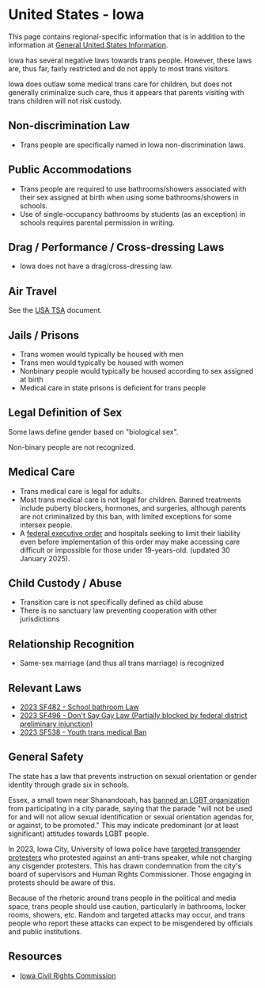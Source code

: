 # United States - Iowa

This page contains regional-specific information that is in addition to
the information at [General United States
Information](notes/usa-general.md).

Iowa has several negative laws towards trans people. However,
these laws are, thus far, fairly restricted and do not apply to most
trans visitors.

Iowa does outlaw some medical trans care for children, but
does not generally criminalize such care, thus it appears that parents
visiting with trans children will not risk custody.

## Non-discrimination Law

 * Trans people are specifically named in Iowa non-discrimination laws.

## Public Accommodations

 * Trans people are required to use bathrooms/showers associated with their
   sex assigned at birth when using some bathrooms/showers in schools.
 * Use of single-occupancy bathrooms by students (as an exception) in
   schools requires parental permission in writing.

## Drag / Performance / Cross-dressing Laws

 * Iowa does not have a drag/cross-dressing law.

## Air Travel

See the [USA TSA](notes/tsa.md) document.

## Jails / Prisons

 * Trans women would typically be housed with men
 * Trans men would typically be housed with women
 * Nonbinary people would typically be housed according to sex
   assigned at birth
 * Medical care in state prisons is deficient for trans people

## Legal Definition of Sex

Some laws define gender based on "biological sex".

Non-binary people are not recognized.

## Medical Care

 * Trans medical care is legal for adults.
 * Most trans medical care is not legal for children. Banned treatments
   include puberty blockers, hormones, and surgeries, although parents
   are not criminalized by this ban, with limited exceptions for
   some intersex people.
 * A [federal executive
   order](https://www.whitehouse.gov/presidential-actions/2025/01/protecting-children-from-chemical-and-surgical-mutilation/)
   and hospitals seeking to limit their liability even before
   implementation of this order may make accessing care difficult or
   impossible for those under 19-years-old. (updated 30 January 2025).

## Child Custody / Abuse

 * Transition care is not specifically defined as child abuse
 * There is no sanctuary law preventing cooperation with other
   jurisdictions
 
## Relationship Recognition

 * Same-sex marriage (and thus all trans marriage) is recognized

## Relevant Laws

 * [2023 SF482 - School bathroom Law](https://legiscan.com/IA/text/SF482/id/2754168)
 * [2023 SF496 - Don't Say Gay Law (Partially blocked by federal district preliminary injunction)](https://legiscan.com/IA/text/SF496/id/2794529)
 * [2023 SF538 - Youth trans medical Ban](https://legiscan.com/IA/text/SF538/id/2736348)

## General Safety

The state has a law that prevents instruction on sexual orientation or
gender identity through grade six in schools.

Essex, a small town near Shanandooah, has [banned an LGBT
organization](https://www.kmaland.com/news/aclu-demands-shenandoah-prides-inclusion-in-essex-parade/article_8c16ccb0-4a64-11ee-85be-9b933dd52bdd.html)
from participating in a city parade, saying that the parade "will not be
used for and will not allow sexual identification or sexual orientation
agendas for, or against, to be promoted." This may indicate predominant
(or at least significant) attitudes towards LGBT people.

In 2023, Iowa City, University of Iowa police have [targeted transgender
protesters](https://www.press-citizen.com/story/news/local/2024/02/01/charges-against-seven-trans-protesters-spark-uproar-in-johnson-county-chloe-cole/72426978007/)
who protested against an anti-trans speaker, while not charging any
cisgender protesters.  This has drawn condemnation from the city's
board of supervisors and Human Rights Commissioner. Those engaging in
protests should be aware of this.

Because of the rhetoric around trans people in the political and media
space, trans people should use caution, particularly in bathrooms,
locker rooms, showers, etc.  Random and targeted attacks may occur, and
trans people who report these attacks can expect to be misgendered by
officials and public institutions.

## Resources

 * [Iowa Civil Rights Commission](https://icrc.iowa.gov/)
